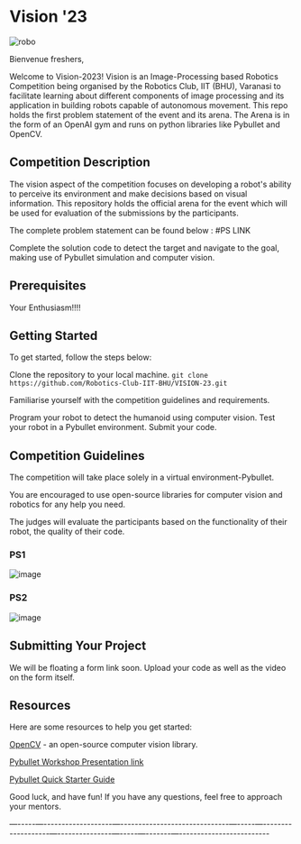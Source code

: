 # Vision '23

![robo](https://user-images.githubusercontent.com/120899038/222499315-4d8546e2-3fee-427b-be2a-ae76ddc3c088.png)


Bienvenue freshers,

Welcome to Vision-2023! Vision is an Image-Processing based Robotics Competition being organised by the Robotics Club, IIT (BHU), Varanasi to facilitate learning about different components of image processing and its application in building robots capable of autonomous movement. This repo holds the first problem statement of the event and its arena. The Arena is in the form of an OpenAI gym and runs on python libraries like Pybullet and OpenCV.

## Competition Description


The vision aspect of the competition focuses on developing a robot's ability to perceive its environment and make decisions based on visual information.
This repository holds the official arena for the event which will be used for evaluation of the submissions by the participants. 

The complete problem statement can be found below :
#PS LINK

Complete the solution code to detect the target and navigate to the goal, making use of Pybullet simulation and computer vision.



## Prerequisites

Your Enthusiasm!!!!


## Getting Started
To get started, follow the steps below:

Clone the repository to your local machine.
` git clone https://github.com/Robotics-Club-IIT-BHU/VISION-23.git `

Familiarise yourself with the competition guidelines and requirements.

Program your robot to detect the humanoid using computer vision.
Test your robot in a Pybullet environment.
Submit your code.



## Competition Guidelines

The competition will take place solely in a virtual environment-Pybullet.

You are encouraged to use open-source libraries for computer vision and robotics for any help you need.

The judges will evaluate the participants based on the functionality of their robot, the quality of their code.

### PS1

![image](https://user-images.githubusercontent.com/120899038/222521092-06c19a35-cc62-4a57-a7a5-9c2c6dc64766.png)

### PS2

![image](https://user-images.githubusercontent.com/120899038/222521908-cc9b92b0-7acf-46b5-ab08-0e1c16124ecb.png)


## Submitting Your Project

We will be floating a form link soon. Upload your code as well as the video on the form itself.


## Resources
Here are some resources to help you get started:

[OpenCV](https://docs.opencv.org/4.x/) - an open-source computer vision library.

[Pybullet Workshop Presentation link](https://docs.google.com/presentation/d/1GOtJJlYNM3bD58aDP8NgCF2n8hoL5g8fXXuQwnnzkpE/edit#slide=id.g1102d05d31e_0_104)

[Pybullet Quick Starter Guide](https://usermanual.wiki/Document/pybullet20quickstart20guide.479068914/view)

Good luck, and have fun! If you have any questions, feel free to approach your mentors.




—-----—-------------------—------------------------------—-----—-------------------—---------------—-----—-------—-------------------------

